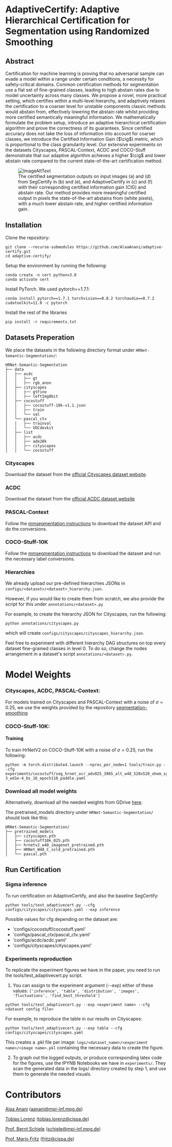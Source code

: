 # AdaptiveCertify: Adaptive Hierarchical Certification for Segmentation using Randomized Smoothing
## Abstract
Certification for machine learning is proving that no adversarial sample can evade a model within a range under certain conditions, a necessity for safety-critical domains. Common certification methods for segmentation use a flat set of fine-grained classes, leading to high abstain rates due to model uncertainty across many classes. We propose a novel, more practical setting, which certifies within a multi-level hierarchy, and adaptively relaxes the certification to a coarser level for unstable components classic methods would abstain from, effectively lowering the abstain rate whilst providing more certified semantically meaningful information. We mathematically formulate the problem setup, introduce an adaptive hierarchical certification algorithm and prove the correctness of its guarantees. Since certified accuracy does not take the loss of information into account for coarser classes, we introduce the Certified Information Gain ($\cig$) metric, which is proportional to the class granularity level. Our extensive experiments on the datasets Cityscapes, PASCAL-Context, ACDC and COCO-Stuff demonstrate that our adaptive algorithm achieves a higher $\cig$ and lower abstain rate compared to the current state-of-the-art certification method.

<figure>
  <img src="images/teaser.png" alt="ImageAltText">
  <figcaption>The certified segmentation outputs on input images (a) and (d) from SegCertify in (b) and (e), and AdaptiveCertify in (c) and (f) with their corresponding certified information gain (CIG) and abstain rate. Our method provides more meaningful certified output in pixels the state-of-the-art abstains from (white pixels), with a much lower abstain rate, and higher certified information gain.</figcaption>
</figure>

## Installation
Clone the repository:
```
git clone --recurse-submodules https://github.com/AlaaAnani/adaptive-certify.git
cd adaptive-certify/
```
Setup the environment by running the following:

```
conda create -n cert python=3.8
conda activate cert
```
Install PyTorch. We used pytorch==1.7.1:
```
conda install pytorch==1.7.1 torchvision==0.8.2 torchaudio==0.7.2 cudatoolkit=11.0 -c pytorch
```
Install the rest of the libraries
```
pip install -r requirements.txt
```
## Datasets Preperation
We place the datasets in the following directory format under `HRNet-Semantic-Segmentation/`:
```
HRNet-Semantic-Segmentation
├── data
│   ├── acdc
│   │   ├── gt
│   │   ├── rgb_anon
│   ├── cityscapes
│   │   ├── gtFine
│   │   ├── leftImg8bit
│   ├── cocostuff
│   │   ├── cocostuff-10k-v1.1.json
│   │   ├── train
│   │   └── val
│   └── pascal_ctx
│   |   ├── trainval
│   |   └── VOCdevkit
│   ├── list
│   │   ├── acdc
│   │   ├── ade20k
│   │   ├── cityscapes
│   │   └── cocostuff

```
### Cityscapes
Download the dataset from the [official Cityscapes dataset website](https://www.cityscapes-dataset.com/downloads/).
### ACDC
Download the dataset from the [official ACDC dataset website](https://acdc.vision.ee.ethz.ch/download)
### PASCAL-Context
Follow the [mmsegmentation instructions](https://github.com/open-mmlab/mmsegmentation/blob/master/docs/en/dataset_prepare.md#pascal-context) to download the dataset API and do the conversions.
### COCO-Stuff-10K
Follow the [mmsegmentation instructions](https://github.com/open-mmlab/mmsegmentation/blob/master/docs/en/dataset_prepare.md#coco-stuff-10k) to download the dataset and run the necessary label conversions.


### Hierarchies
We already upload our pre-defined hierarchies JSONs in `configs/<dataset>/<dataset>_hierarchy.json`. 

However, if you would like to create them from scratch, we also provide the script for this under `annotations/<dataset>.py`

For example, to create the hierarchy JSON for Cityscapes, run the following:
```
python annotations/cityscapes.py
```
which will create `configs/cityscapes/cityscapes_hierarchy.json`.

Feel free to experiment with different hierarchy DAG structures on top every dataset fine-grained classes in level 0. To do so, change the nodes arrangement in a dataset's script `annotations/<dataset>.py`.


# Model Weights
### Cityscapes, ACDC, PASCAL-Context:
For models trained on Cityscapes and PASCAL-Context with a noise of $\sigma=0.25$, we use the weights provided by the repository [segmentation-smoothing](https://github.com/eth-sri/segmentation-smoothing/tree/main/code)


### COCO-Stuff-10K: 
#### Training 
To train HrNetV2 on COCO-Stuff-10K with a noise of $\sigma=0.25$, run the following:
```
python -m torch.distributed.launch --nproc_per_node=1 tools/train.py --cfg experiments/cocostuff/seg_hrnet_ocr_adv025_3965_alt_w48_520x520_ohem_sgd_lr1e-3_wd1e-4_bs_16_epoch110_paddle.yaml
```
### Download all model weights

Alternatively, download all the needed weights from GDrive [here](https://drive.google.com/drive/folders/1MiciR1oJJaSYb4EDTKn207YYsww7Luo_?usp=sharing).

The pretrained_models directory under `HRNet-Semantic-Segmentation/` should look like this:
```
HRNet-Semantic-Segmentation/
├── pretrained_models
│   ├── cityscapes.pth
│   ├── cocostuff10k_025.pth
│   ├── hrnetv2_w48_imagenet_pretrained.pth
│   ├── HRNet_W48_C_ssld_pretrained.pth
│   └── pascal.pth
```
## Run Certification
### Sigma inference
To run certification on AdaptiveCertify, and also the baseline SegCertify:
```
python tools/test_adaptivecert.py --cfg configs/cityscapes/cityscapes.yaml --exp inference
```
Possible values for cfg depending on the dataset are:
- 'configs/cocostuff/cocostuff.yaml'
- 'configs/pascal_ctx/pascal_ctx.yaml'
- 'configs/acdc/acdc.yaml'
- 'configs/cityscapes/cityscapes.yaml'

### Experiments reproduction
To replicate the experiment figures we have in the paper, you need to run the tools/test_adaptivecert.py script.
1. You can assign to the experiment argument (--exp) either of these values: `['inference', 'table', 'distribution', 'images', 'fluctuations', 'find_best_threshold']`
```
python tools/test_adaptivecert.py --exp <experiment name> --cfg <dataset config file>
```
For example, to reproduce the table in our results on Cityscapes:
```
python tools/test_adaptivecert.py --exp table --cfg configs/cityscapes/cityscapes.yaml
```
This creates a .pkl file per image: `logs/<dataset_name>/<experiment name>/<image name>.pkl` containing the necessary data to create the figure.

2. To graph out the logged outputs, or produce corresponding latex code for the figures, use the IPYNB Notebooks we have in `experiments/`. They scan the generated data in the logs/ directory created by step 1, and use them to generate the needed visuals.
   
# Contributors
[Alaa Anani](https://www.mpi-inf.mpg.de/departments/computer-vision-and-machine-learning/people/alaa-anani) (aanani@mpi-inf.mpg.de)

[Tobias Lorenz](https://www.t-lorenz.com/) (tobias.lorenz@cispa.de)

[Prof. Bernt Schiele](https://www.mpi-inf.mpg.de/departments/computer-vision-and-machine-learning/people/bernt-schiele) (schiele@mpi-inf.mpg.de)

[Prof. Mario Fritz](https://cispa.saarland/group/fritz/) (fritz@cispa.de)


